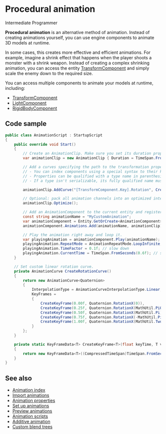 # Procedural animation

<span class="label label-doc-level">Intermediate</span>
<span class="label label-doc-audience">Programmer</span>

**Procedural animation** is an alternative method of animation. Instead of creating animations yourself, you can use engine components to animate 3D models at runtime. 

In some cases, this creates more effective and efficient animations. For example, imagine a shrink effect that happens when the player shoots a monster with a shrink weapon. Instead of creating a complex shrinking animation, you can access the entity [TransformComponent](xref:SiliconStudio.Xenko.Engine.TransformComponent) and simply scale the enemy down to the required size.

You can access multiple components to animate your models at runtime, including:

* [TransformComponent](xref:SiliconStudio.Xenko.Engine.TransformComponent)
* [LightComponent](xref:SiliconStudio.Xenko.Engine.LightComponent)
* [RigidBodyComponent](xref:SiliconStudio.Xenko.Physics.RigidbodyComponent)

## Code sample

```cs
public class AnimationScript : StartupScript
{
    public override void Start()
    {
        // Create an AnimationClip. Make sure you set its duration properly.
        var animationClip = new AnimationClip { Duration = TimeSpan.FromSeconds(1) };

        // Add a curves specifying the path to the transformation property.
        // - You can index components using a special syntax to their key.
        // - Properties can be qualified with a type name in parenthesis.
        // - If a type isn't serializable, its fully qualified name must be used.

        animationClip.AddCurve("[TransformComponent.Key].Rotation", CreateRotationCurve());

        // Optional: pack all animation channels into an optimized interleaved format.
        animationClip.Optimize();

        // Add an AnimationComponent to the current entity and register our custom clip.
        const string animationName = "MyCustomAnimation";
        var animationComponent = Entity.GetOrCreate<AnimationComponent>();
        animationComponent.Animations.Add(animationName, animationClip);

        // Play the animation right away and loop it.
        var playingAnimation = animationComponent.Play(animationName);
        playingAnimation.RepeatMode = AnimationRepeatMode.LoopInfinite;
        playingAnimation.TimeFactor = 0.1f; // slow down
        playingAnimation.CurrentTime = TimeSpan.FromSeconds(0.6f); // start at different time
    }

    // Set custom linear rotation curve.
    private AnimationCurve CreateRotationCurve()
    {
        return new AnimationCurve<Quaternion>
        {
            InterpolationType = AnimationCurveInterpolationType.Linear,
            KeyFrames =
            {
                CreateKeyFrame(0.00f, Quaternion.RotationX(0)),
                CreateKeyFrame(0.25f, Quaternion.RotationX(MathUtil.PiOverTwo)),
                CreateKeyFrame(0.50f, Quaternion.RotationX(MathUtil.Pi)),
                CreateKeyFrame(0.75f, Quaternion.RotationX(-MathUtil.PiOverTwo)),
                CreateKeyFrame(1.00f, Quaternion.RotationX(MathUtil.TwoPi))
            }
        };
    }

    private static KeyFrameData<T> CreateKeyFrame<T>(float keyTime, T value)
    {
        return new KeyFrameData<T>((CompressedTimeSpan)TimeSpan.FromSeconds(keyTime), value);
    }
}
```

## See also

* [Animation index](index.md)
* [Import animations](import-animations.md)
* [Animation properties](animation-properties.md)
* [Set up animations](set-up-animations.md)
* [Preview animations](preview-animations.md)
* [Animation scripts](animation-scripts.md)
* [Additive animation](additive-animation.md)
* [Custom blend trees](custom-blend-trees.md)